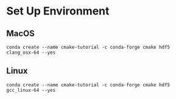 # Set Up Environment

## MacOS

```
conda create --name cmake-tutorial -c conda-forge cmake hdf5 clang_osx-64 --yes
```

## Linux

```
conda create --name cmake-tutorial -c conda-forge cmake hdf5 gcc_linux-64 --yes
```

